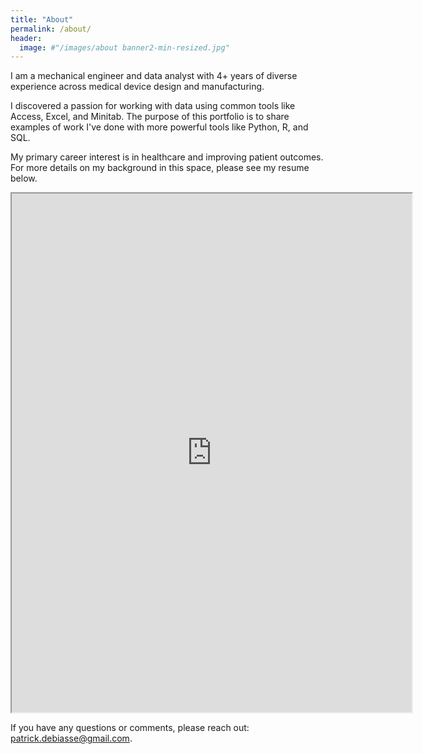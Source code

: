 ```yaml
---
title: "About"
permalink: /about/
header:
  image: #"/images/about banner2-min-resized.jpg"
---
```


I am a mechanical engineer and data analyst with 4+ years of diverse experience across medical device design and manufacturing.

I discovered a passion for working with data using common tools like Access, Excel, and Minitab. The purpose of this portfolio is to share examples of work I've done with more powerful tools like Python, R, and SQL.

My primary career interest is in healthcare and improving patient outcomes. For more details on my background in this space, please see my resume below.  

<iframe src="https://drive.google.com/file/d/19v4_fkIsCNdSPLXyIxOrdE6ha8Xhq8Gw/view?usp=sharing" width="640" height="830"></iframe>

If you have any questions or comments, please reach out:  [patrick.debiasse@gmail.com](patrick.debiasse@gmail.com).
